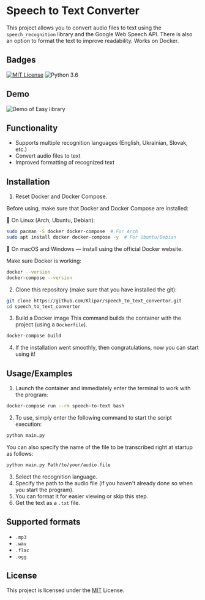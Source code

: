 # Speech to Text Converter

This project allows you to convert audio files to text using the `speech_recognition` library and the Google Web Speech API. There is also an option to format the text to improve readability. Works on Docker.


## Badges

[![MIT License](https://img.shields.io/badge/License-MIT-green.svg)](https://choosealicense.com/licenses/mit/)
![Python 3.6](https://img.shields.io/badge/Python-3.6-blue?logo=python)

## Demo

![Demo of Easy library](media/demo.gif)
## Functionality

- Supports multiple recognition languages (English, Ukrainian, Slovak, etc.)
- Convert audio files to text
- Improved formatting of recognized text

## Installation

1. Reset Docker and Docker Compose.

Before using, make sure that Docker and Docker Compose are installed:

🔹 On Linux (Arch, Ubuntu, Debian):
``` Bash
sudo pacman -S docker docker-compose  # For Arch
sudo apt install docker docker-compose -y  # For Ubuntu/Debian
```

🔹 On macOS and Windows — install using the official Docker website.

Make sure Docker is working:
``` Bash
docker --version
docker-compose --version
```
2. Clone this repository (make sure that you have installed the git):
``` Bash
git clone https://github.com/Klipar/speech_to_text_convertor.git
cd speech_to_text_convertor
```
3. Build a Docker image
This command builds the container with the project (using a `Dockerfile`).
``` Bash
docker-compose build
```
4. If the installation went smoothly, then congratulations, now you can start using it!


## Usage/Examples

1. Launch the container and immediately enter the terminal to work with the program:
``` Bash
docker-compose run --rm speech-to-text bash
```
2. To use, simply enter the following command to start the script execution:
``` Bash
python main.py
```
You can also specify the name of the file to be transcribed right at startup as follows:
``` Bash
python main.py Path/to/your/audio.file
```
3. Select the recognition language.
4. Specify the path to the audio file (if you haven't already done so when you start the program).
5. You can format it for easier viewing or skip this step.
6. Get the text as a `.txt` file.

## Supported formats
- `.mp3`
- `.wav`
- `.flac`
- `.ogg`
## License

This project is licensed under the [MIT](https://choosealicense.com/licenses/mit/) License.
